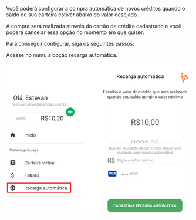 Você poderá configurar a compra automática de novos créditos quando o saldo de sua carteira estiver abaixo do valor desejado.

A compra será realizada através do cartão de crédito cadastrado e você poderá cancelar essa opção no momento em que quiser.

Para conseguir configurar, siga os seguintes passos:

Acesse no menu a opção recarga automática.

![image.png](/.attachments/image-22fd906c-593a-46e6-a1db-1960a3c73ef0.png)

